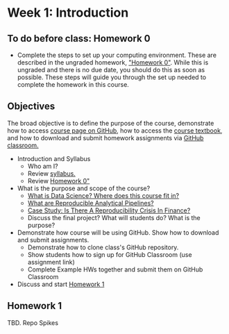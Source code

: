 # Week 1: Introduction 

## To do before class: Homework 0 

- Complete the steps to set up your computing environment. These are described in the ungraded homework, ["Homework 0"](./HW0.md). While this is ungraded and there is no due date, you should do this as soon as possible. These steps will guide you through the set up needed to complete the homework in this course. 

## Objectives

The broad objective is to define the purpose of the course, demonstrate how to access [course page on GitHub](https://github.com/finm-32900/finm-32900-data-science), 
how to access the [course textbook](https://finm-32900.github.io/), and how to download and submit homework assignments via [GitHub classroom.](https://classroom.github.com/classrooms/151073994-finm-32900-winter-2024)


- Introduction and Syllabus
    - Who am I?
    - Review [syllabus.](../../README.md) 
    - Review [Homework 0"](./HW0.md)
- What is the purpose and scope of the course?
    - [What is Data Science? Where does this course fit in?](what_is_this_course_about.md)
    - [What are Reproducible Analytical Pipelines?](reproducible_analytical_pipelines.md)
    - [Case Study: Is There A Reproducibility Crisis In Finance?](case_study_reproducibility_in_finance.md)
    - Discuss the final project? What will students do? What is the purpose?
- Demonstrate how course will be using GitHub. Show how to download and submit assignments.
    - Demonstrate how to clone class's GitHub repository.
    - Show students how to sign up for GitHub Classroom (use assignment link)
    - Complete Example HWs together and submit them on GitHub Classroom
- Discuss and start [Homework 1](./HW1.md)

## Homework 1

TBD. Repo Spikes